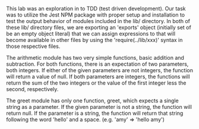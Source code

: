 This lab was an exploration in to TDD (test driven development). Our task was to utilize the Jest NPM package with proper setup and installation to test the output behavior of modules included in the lib/ directory. In both of these lib/ directory files, we are exporting an 'exports' object (initially set of be an empty object literal) that we can assign expressions to that will become available in other files by using the 'require(../lib/xxx)' syntax in those respective files.

The arithmetic module has two very simple functions, basic addition and subtraction. For both functions, there is an expectation of two parameters, both integers. If either of the given parameters are not integers, the function will return a value of null. If both parameters are integers, the functions will return the sum of the two integers or the value of the first integer less the second, respectively.

The greet module has only one function, greet, which expects a single string as a parameter. If the given parameter is not a string, the function will return null. If the parameter is a string, the function will return that string following the word 'hello' and a space. (e.g. 'amy' => 'hello amy')
